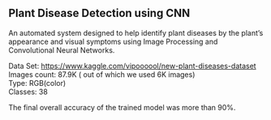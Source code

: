 <h2>Plant Disease Detection using CNN</h2>

An automated system designed to help identify plant diseases by the plant’s appearance and visual symptoms using Image Processing and Convolutional Neural Networks.

Data Set: https://www.kaggle.com/vipoooool/new-plant-diseases-dataset <br>
Images count: 87.9K ( out of which we used 6K images) <br>
Type: RGB(color) <br>
Classes: 38 <br>

The final overall accuracy of the trained model was more than 90%.
 
